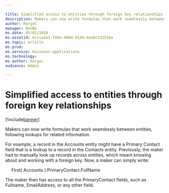 ```yaml
---

title: Simplified access to entities through foreign key relationships
description: Makers can now write formulas that work seamlessly between entities, following lookups for related information.
author: MargoC
manager: AnnBe
ms.date: 05/01/2018
ms.assetid: eccca2e1-fe6e-468d-9144-4e16c53251be
ms.topic: article
ms.prod: 
ms.service: business-applications
ms.technology: 
ms.author: margoc
audience: Admin

---
```

#  Simplified access to entities through foreign key relationships




[!include[banner](../../includes/banner.md)]

Makers can now write formulas that work seamlessly between entities, following
lookups for related information.

For example, a record in the Accounts entity might have a Primary Contact field
that is a lookup to a record in the Contacts entity. Previously, the maker had
to manually look up records across entities, which meant knowing about and
working with a foreign key. Now, a maker can simply write:

     First( Accounts ).PrimaryContact.FullName

The maker then has access to all the PrimaryContact fields, such as Fullname,
EmailAddress, or any other field.
